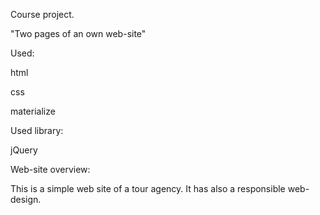 Сourse project.

"Two pages of an own web-site"

Used:

html

css

materialize

Used library:

jQuery

Web-site overview:

This is a simple web site of a tour agency. It has also a responsible web-design.
